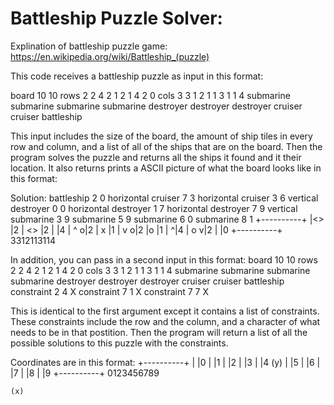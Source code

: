 # Battleship Puzzle Solver:

Explination of battleship puzzle game: https://en.wikipedia.org/wiki/Battleship_(puzzle)

This code receives a battleship puzzle as input in this format:

board 10 10
rows 2 2 4 2 1 2 1 4 2 0
cols 3 3 1 2 1 1 3 1 1 4
submarine
submarine
submarine
submarine
destroyer
destroyer
destroyer
cruiser
cruiser
battleship

This input includes the size of the board, the amount of ship tiles in every row and column, 
and a list of all of the ships that are on the board. Then the program solves the puzzle and 
returns all the ships it found and it their location. It also returns prints a ASCII picture 
of what the board looks like in this format:

Solution:
battleship  2 0 horizontal
cruiser     7 3 horizontal
cruiser     3 6 vertical
destroyer   0 0 horizontal
destroyer   1 7 horizontal
destroyer   7 9 vertical
submarine   3 9
submarine   5 9
submarine   6 0
submarine   8 1
+----------+
|<>        |2
|       <> |2
|<xx>      |4
|      ^  o|2
|      x   |1
|      v  o|2
|o         |1
|   <x>   ^|4
| o       v|2
|          |0
+----------+
 3312113114


In addition, you can pass in a second input in this format:
board 10 10
rows 2 2 4 2 1 2 1 4 2 0
cols 3 3 1 2 1 1 3 1 1 4
submarine
submarine
submarine
submarine
destroyer
destroyer
destroyer
cruiser
cruiser
battleship
constraint 2 4 X
constraint 7 1 X
constraint 7 7 X

This is identical to the first argument except it contains a list of constraints.
These constraints include the row and the column, and a character of what needs to be 
in that postition. Then the program will return a list of all the possible solutions
to this puzzle with the constraints.

Coordinates are in this format:
+----------+
|          |0
|          |1
|          |2
|          |3
|          |4   (y)
|          |5 
|          |6
|          |7
|          |8
|          |9
+----------+
 0123456789

    (x)
